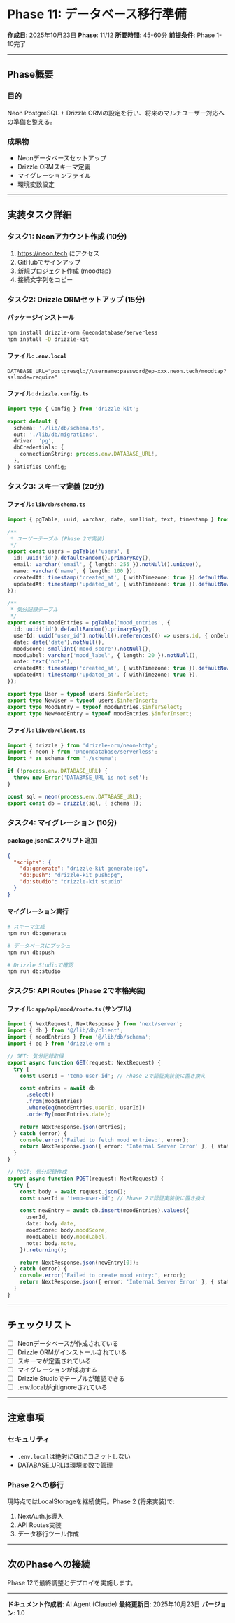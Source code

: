 # Phase 11: データベース移行準備

**作成日**: 2025年10月23日
**Phase**: 11/12
**所要時間**: 45-60分
**前提条件**: Phase 1-10完了

---

## Phase概要

### 目的
Neon PostgreSQL + Drizzle ORMの設定を行い、将来のマルチユーザー対応への準備を整える。

### 成果物
- Neonデータベースセットアップ
- Drizzle ORMスキーマ定義
- マイグレーションファイル
- 環境変数設定

---

## 実装タスク詳細

### タスク1: Neonアカウント作成 (10分)

1. https://neon.tech にアクセス
2. GitHubでサインアップ
3. 新規プロジェクト作成 (moodtap)
4. 接続文字列をコピー

### タスク2: Drizzle ORMセットアップ (15分)

#### パッケージインストール

```bash
npm install drizzle-orm @neondatabase/serverless
npm install -D drizzle-kit
```

#### ファイル: `.env.local`

```env
DATABASE_URL="postgresql://username:password@ep-xxx.neon.tech/moodtap?sslmode=require"
```

#### ファイル: `drizzle.config.ts`

```typescript
import type { Config } from 'drizzle-kit';

export default {
  schema: './lib/db/schema.ts',
  out: './lib/db/migrations',
  driver: 'pg',
  dbCredentials: {
    connectionString: process.env.DATABASE_URL!,
  },
} satisfies Config;
```

### タスク3: スキーマ定義 (20分)

#### ファイル: `lib/db/schema.ts`

```typescript
import { pgTable, uuid, varchar, date, smallint, text, timestamp } from 'drizzle-orm/pg-core';

/**
 * ユーザーテーブル (Phase 2で実装)
 */
export const users = pgTable('users', {
  id: uuid('id').defaultRandom().primaryKey(),
  email: varchar('email', { length: 255 }).notNull().unique(),
  name: varchar('name', { length: 100 }),
  createdAt: timestamp('created_at', { withTimezone: true }).defaultNow().notNull(),
  updatedAt: timestamp('updated_at', { withTimezone: true }).defaultNow().notNull(),
});

/**
 * 気分記録テーブル
 */
export const moodEntries = pgTable('mood_entries', {
  id: uuid('id').defaultRandom().primaryKey(),
  userId: uuid('user_id').notNull().references(() => users.id, { onDelete: 'cascade' }),
  date: date('date').notNull(),
  moodScore: smallint('mood_score').notNull(),
  moodLabel: varchar('mood_label', { length: 20 }).notNull(),
  note: text('note'),
  createdAt: timestamp('created_at', { withTimezone: true }).defaultNow().notNull(),
  updatedAt: timestamp('updated_at', { withTimezone: true }),
});

export type User = typeof users.$inferSelect;
export type NewUser = typeof users.$inferInsert;
export type MoodEntry = typeof moodEntries.$inferSelect;
export type NewMoodEntry = typeof moodEntries.$inferInsert;
```

#### ファイル: `lib/db/client.ts`

```typescript
import { drizzle } from 'drizzle-orm/neon-http';
import { neon } from '@neondatabase/serverless';
import * as schema from './schema';

if (!process.env.DATABASE_URL) {
  throw new Error('DATABASE_URL is not set');
}

const sql = neon(process.env.DATABASE_URL);
export const db = drizzle(sql, { schema });
```

### タスク4: マイグレーション (10分)

#### package.jsonにスクリプト追加

```json
{
  "scripts": {
    "db:generate": "drizzle-kit generate:pg",
    "db:push": "drizzle-kit push:pg",
    "db:studio": "drizzle-kit studio"
  }
}
```

#### マイグレーション実行

```bash
# スキーマ生成
npm run db:generate

# データベースにプッシュ
npm run db:push

# Drizzle Studioで確認
npm run db:studio
```

### タスク5: API Routes (Phase 2で本格実装)

#### ファイル: `app/api/mood/route.ts` (サンプル)

```typescript
import { NextRequest, NextResponse } from 'next/server';
import { db } from '@/lib/db/client';
import { moodEntries } from '@/lib/db/schema';
import { eq } from 'drizzle-orm';

// GET: 気分記録取得
export async function GET(request: NextRequest) {
  try {
    const userId = 'temp-user-id'; // Phase 2で認証実装後に置き換え

    const entries = await db
      .select()
      .from(moodEntries)
      .where(eq(moodEntries.userId, userId))
      .orderBy(moodEntries.date);

    return NextResponse.json(entries);
  } catch (error) {
    console.error('Failed to fetch mood entries:', error);
    return NextResponse.json({ error: 'Internal Server Error' }, { status: 500 });
  }
}

// POST: 気分記録作成
export async function POST(request: NextRequest) {
  try {
    const body = await request.json();
    const userId = 'temp-user-id'; // Phase 2で認証実装後に置き換え

    const newEntry = await db.insert(moodEntries).values({
      userId,
      date: body.date,
      moodScore: body.moodScore,
      moodLabel: body.moodLabel,
      note: body.note,
    }).returning();

    return NextResponse.json(newEntry[0]);
  } catch (error) {
    console.error('Failed to create mood entry:', error);
    return NextResponse.json({ error: 'Internal Server Error' }, { status: 500 });
  }
}
```

---

## チェックリスト

- [ ] Neonデータベースが作成されている
- [ ] Drizzle ORMがインストールされている
- [ ] スキーマが定義されている
- [ ] マイグレーションが成功する
- [ ] Drizzle Studioでテーブルが確認できる
- [ ] .env.localがgitignoreされている

---

## 注意事項

### セキュリティ
- `.env.local`は絶対にGitにコミットしない
- DATABASE_URLは環境変数で管理

### Phase 2への移行
現時点ではLocalStorageを継続使用。Phase 2 (将来実装)で:
1. NextAuth.js導入
2. API Routes実装
3. データ移行ツール作成

---

## 次のPhaseへの接続

Phase 12で最終調整とデプロイを実施します。

---

**ドキュメント作成者**: AI Agent (Claude)
**最終更新日**: 2025年10月23日
**バージョン**: 1.0
